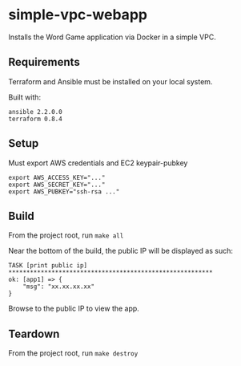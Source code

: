 # simple-vpc-webapp

Installs the Word Game application via Docker in a simple VPC.

## Requirements

Terraform and Ansible must be installed on your local system.

Built with:

    ansible 2.2.0.0
    terraform 0.8.4

## Setup

Must export AWS credentials and EC2 keypair-pubkey

    export AWS_ACCESS_KEY="..."
    export AWS_SECRET_KEY="..."
    export AWS_PUBKEY="ssh-rsa ..."

## Build

From the project root, run `make all`

Near the bottom of the build, the public IP will be displayed as such:

    TASK [print public ip] *********************************************************
    ok: [app1] => {
        "msg": "xx.xx.xx.xx"
    }

Browse to the public IP to view the app.

## Teardown

From the project root, run `make destroy`
